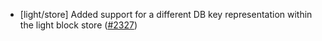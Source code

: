- [light/store] Added support for a different DB key representation within the light block store ([\#2327](https://github.com/cometbft/cometbft/pull/2327/))
